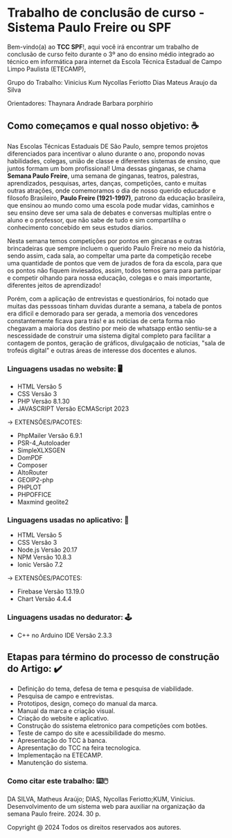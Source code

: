 # Trabalho de conclusão de curso - Sistema Paulo Freire ou SPF

Bem-vindo(a) ao **TCC SPF**!, aqui você irá encontrar um trabalho de conclusão de curso feito durante o 3º ano do ensino médio integrado ao técnico em informática para internet
da Escola Técnica Estadual de Campo Limpo Paulista (ETECAMP), 

Grupo do Trabalho:
Vinicius Kum
Nycollas Feriotto Dias
Mateus Araujo da Silva

Orientadores:
Thaynara Andrade
Barbara porphirio

## Como começamos e qual nosso objetivo: ☕️

Nas Escolas Técnicas Estaduais DE São Paulo, sempre temos projetos diferenciados para incentivar o aluno durante o ano, propondo novas habilidades, colegas, união de classe e diferentes sistemas de
ensino, que juntos formam um bom profissional! Uma dessas ginganas, se chama **Semana Paulo Freire**, uma semana de ginganas, teatros, palestras, aprendizados, pesquisas, artes, danças, competições,
canto e muitas outras atrações, onde comemoramos o dia de nosso querido educador e filosofo Brasileiro, **Paulo Freire (1921-1997)**, patrono da educação brasileira, que ensinou ao mundo como uma escola
pode mudar vidas, caminhos e seu ensino deve ser uma sala de debates e conversas multiplas entre o aluno e o professor, que não sabe de tudo e sim compartilha o conhecimento concebido em seus estudos 
diarios.

Nesta semana temos competições por pontos em gincanas e outras brincadeiras que sempre incluem o querido Paulo Freire no meio da história, sendo assim, cada sala, ao compeltar uma parte da competição
recebe uma quantidade de pontos que vem de jurados de fora da escola, para que os pontos não fiquem inviesados, assim, todos temos garra para participar e competir olhando para nossa educação, colegas 
e o mais importante, diferentes jeitos de aprendizado!

Porém, com a aplicação de entrevistas e questionários, foi notado que muitas das pesssoas tinham duvidas durante a semana, a tabela de pontos era dificil e demorado para ser gerada, a memoria dos vencedores
constantemente ficava para trás! e as noticias de certa forma não chegavam a maioria dos destino por meio de whatsapp então sentiu-se a nescessidade de construir uma sistema digital completo para facilitar a 
contagem de pontos, geração de gráficos, divulgaçaão de noticias, "sala de trofeús digital" e outras áreas de interesse dos docentes e alunos.



###  Linguagens usadas no website: 🖥️
- HTML Versão 5
- CSS Versão 3
- PHP Versão 8.1.30
- JAVASCRIPT Versão ECMAScript 2023

-> EXTENSÕES/PACOTES:

- PhpMailer Versão 6.9.1
- PSR-4_Autoloader
- SimpleXLXSGEN
- DomPDF
- Composer
- AltoRouter
- GEOIP2-php
- PHPLOT
- PHPOFFICE
- Maxmind geolite2

###  Linguagens usadas no aplicativo: 📱

- HTML Versão 5
- CSS Versão 3
- Node.js Versão 20.17
- NPM Versão 10.8.3
- Ionic Versão 7.2

-> EXTENSÕES/PACOTES:

- Firebase Versão 13.19.0
- Chart Versão 4.4.4

###  Linguagens usadas no dedurator: 🕹️

- C++ no Arduino IDE Versão 2.3.3

## Etapas para término do processo de construção do Artigo: ✔️

- Definição do tema, defesa de tema e pesquisa de viabilidade.
- Pesquisa de campo e entrevistas.
- Prototipos, design, começo do manual da marca.
- Manual da marca e criação visual.
- Criação do website e aplicativo.
- Construção do ssistema eletronico para competições com botões.
- Teste de campo do site e acessibilidade do mesmo.
- Apresentação do TCC à banca.
- Apresentação do TCC na feira tecnologica.
- Implementação na ETECAMP.
- Manutenção do sistema.

###  Como citar este trabalho: ⌨️🖱️

DA SILVA, Matheus Araújo; DIAS, Nycollas Feriotto;KUM, Vinicius. Desenvolvimento de um sistema web para auxiliar na organização da semana Paulo freire. 2024. 30 p.


Copyright @ 2024 Todos os direitos reservados aos autores.
